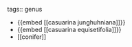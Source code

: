 tags:: genus

- {{embed [[casuarina junghuhniana]]}}
- {{embed [[casuarina equisetifolia]]}}
- [[conifer]]